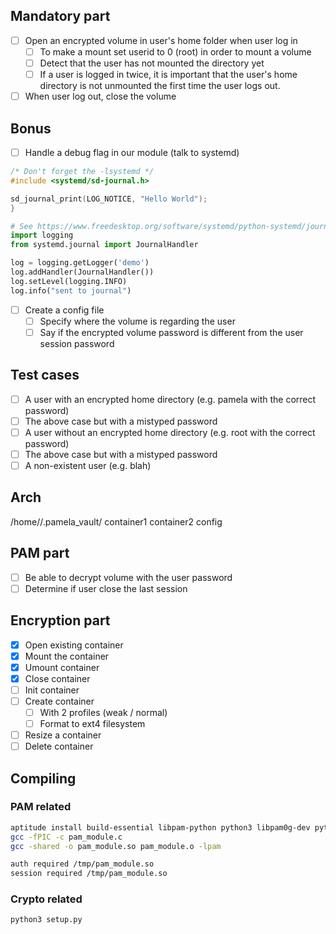 ## Mandatory part

- [ ] Open an encrypted volume in user's home folder when user log in
	- [ ] To make a mount set userid to 0 (root) in order to mount a volume
	- [ ] Detect that the user has not mounted the directory yet
	- [ ] If a user is logged in twice, it is important that the user's home directory is not unmounted the first time the user logs out.
- [ ] When user log out, close the volume

## Bonus

- [ ] Handle a debug flag in our module (talk to systemd)
```c
/* Don't forget the -lsystemd */
#include <systemd/sd-journal.h>

sd_journal_print(LOG_NOTICE, "Hello World");
}
```

```python
# See https://www.freedesktop.org/software/systemd/python-systemd/journal.html
import logging
from systemd.journal import JournalHandler

log = logging.getLogger('demo')
log.addHandler(JournalHandler())
log.setLevel(logging.INFO)
log.info("sent to journal")
```

- [ ] Create a config file
	- [ ] Specify where the volume is regarding the user
	- [ ] Say if the encrypted volume password is different from the user session password

## Test cases

- [ ] A user with an encrypted home directory (e.g. pamela with the correct password)
- [ ] The above case but with a mistyped password
- [ ] A user without an encrypted home directory (e.g. root with the correct password)
- [ ] The above case but with a mistyped password
- [ ] A non-existent user (e.g. blah)

## Arch

/home/<user>/.pamela_vault/
	container1
	container2
	config

## PAM part

- [ ] Be able to decrypt volume with the user password
- [ ] Determine if user close the last session

## Encryption part

- [x] Open existing container
- [x] Mount the container
- [x] Umount container
- [x] Close container
- [ ] Init container
- [ ] Create container
	- [ ] With 2 profiles (weak / normal)
	- [ ] Format to ext4 filesystem
- [ ] Resize a container
- [ ] Delete container

## Compiling

### PAM related

```bash
aptitude install build-essential libpam-python python3 libpam0g-dev python3-systemd libcryptsetup-dev
gcc -fPIC -c pam_module.c
gcc -shared -o pam_module.so pam_module.o -lpam

auth required /tmp/pam_module.so
session required /tmp/pam_module.so
```

### Crypto related
```bash
python3 setup.py
```

